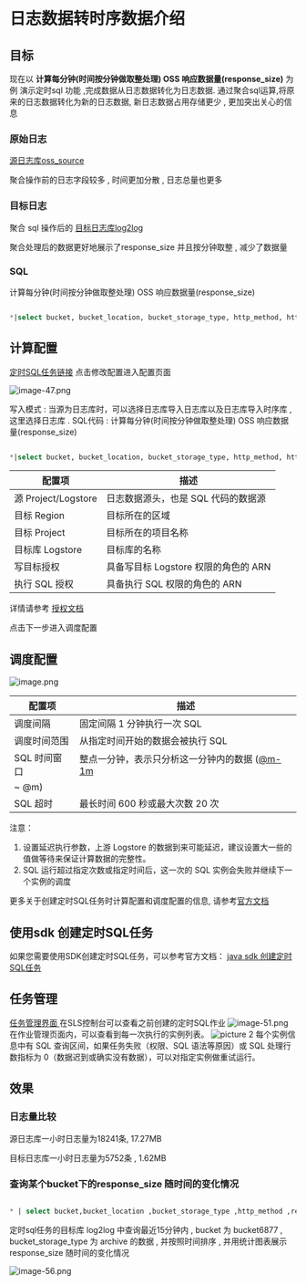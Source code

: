 # 日志数据转时序数据介绍

## 目标
现在以 **计算每分钟(时间按分钟做取整处理) OSS 响应数据量(response_size)** 为例 演示定时sql 功能 ,完成数据从日志数据转化为日志数据.
通过聚合sql运算,将原来的日志数据转化为新的日志数据, 新日志数据占用存储更少 , 更加突出关心的信息
### 原始日志  
[源日志库oss_source](https://sls.aliyun.com/doc/playground/demo.html?dest=/lognext/project/scheduled-sql-demo/logsearch/oss_source)
<!-- ![image.png](/img/src/scheduledsql/log2log/b8845881b27e8d7e37088c0ee2332482fa8b19917a60275905398017bbc68624.png) -->
聚合操作前的日志字段较多 , 时间更加分散 , 日志总量也更多 

### 目标日志 
聚合 sql 操作后的 [目标日志库log2log](https://sls.aliyun.com/doc/playground/demo.html?dest=/lognext/project/scheduled-sql-demo/logsearch/log2log) 
<!-- ![image.png](/img/src/scheduledsql/log2log/150032d15bb53c7eb22f2293850fe2551d7a7fd1d3b0c13b4ec61e3263ceeee9.png) -->
聚合处理后的数据更好地展示了response_size 并且按分钟取整 , 减少了数据量 

### SQL
计算每分钟(时间按分钟做取整处理) OSS 响应数据量(response_size) 
```sql

*|select bucket, bucket_location, bucket_storage_type, http_method, http_status, object, operation, (__time__ - __time__ % 60) as __time__ , sum(content_length_out) as response_size from log group by bucket, bucket_location, bucket_storage_type, http_method, http_status, object, operation, __time__
```

## 计算配置 
[定时SQL任务链接](https://sls.aliyun.com/doc/playground/demo.html?dest=/lognext/project/scheduled-sql-demo/scheduledsql/sql-1690513925-248017)
点击修改配置进入配置页面 
<!-- ![image.png](/img/src/scheduledsql/log2log/e9a6533d91862de264157b9550f60857feef2ac81b8b115f5f40f179b0e9aa41.png) -->

![image-47.png](/img/src/scheduledsql/log2log/84ab887c63b788bcbd1ea91a3bd9c1c0b5befa546892fce4d5c75c40c7876bdb.png)

<!-- ![image.png](/img/src/scheduledsql/log2log/89ad62a7d547be4b591a4537ef189b59adbdecaf42efdb6ca15e48f603594fcc.png) -->
写入模式 : 当源为日志库时，可以选择日志库导入日志库以及日志库导入时序库 , 这里选择日志库 . 
SQL代码 : 计算每分钟(时间按分钟做取整处理) OSS 响应数据量(response_size) 
```sql

*|select bucket, bucket_location, bucket_storage_type, http_method, http_status, object, operation, (__time__ - __time__ % 60) as __time__ , sum(content_length_out) as response_size from log group by bucket, bucket_location, bucket_storage_type, http_method, http_status, object, operation, __time__
```
| 配置项 | 描述 |
| --- | --- |
| 源 Project/Logstore | 日志数据源头，也是 SQL 代码的数据源 |
| 目标 Region | 目标所在的区域 |
| 目标 Project | 目标所在的项目名称 |
| 目标库 Logstore | 目标库的名称 |
| 写目标授权 | 具备写目标 Logstore 权限的角色的 ARN |
| 执行 SQL 授权 | 具备执行 SQL 权限的角色的 ARN |

详情请参考 [授权文档](https://help.aliyun.com/zh/sls/user-guide/access-data-by-using-a-custom-role#title-a8m-xdm-yrw)

点击下一步进入调度配置  
## 调度配置

![image.png](/img/src/scheduledsql/metric2metric/d6d973c2dfdf672f8909a56888a55e11d13e7767de511029e0fa50a111ae436b.png)

| 配置项 | 描述 |
| --- | --- |
| 调度间隔 | 固定间隔 1 分钟执行一次 SQL |
| 调度时间范围 | 从指定时间开始的数据会被执行 SQL |
| SQL 时间窗口 | 整点一分钟，表示只分析这一分钟内的数据 ([@m-1m ](/m-1m )
 ~ @m)  |
| SQL 超时 | 最长时间 600 秒或最大次数 20 次 |


注意：

1. 设置延迟执行参数，上游 Logstore 的数据到来可能延迟，建议设置大一些的值做等待来保证计算数据的完整性。
2. SQL 运行超过指定次数或指定时间后，这一次的 SQL 实例会失败并继续下一个实例的调度

更多关于创建定时SQL任务时计算配置和调度配置的信息, 请参考[官方文档](https://help.aliyun.com/zh/sls/user-guide/process-and-save-data-from-a-logstore-to-another-logstore?spm=a2c4g.11186623.0.0.2c263cb3fUoe0I) 

## 使用sdk 创建定时SQL任务
如果您需要使用SDK创建定时SQL任务，可以参考官方文档：
[java sdk 创建定时SQL任务](https://help.aliyun.com/zh/sls/developer-reference/use-log-service-sdk-for-java-to-create-a-scheduled-sql-task?spm=a2c4g.11186623.0.0.23883cb3qpNgsY#task-2218965)  

## 任务管理
[任务管理界面 ](https://sls.aliyun.com/doc/playground/demo.html?dest=/lognext/project/scheduled-sql-demo/overview)
在SLS控制台可以查看之前创建的定时SQL作业 
![image-51.png](/img/src/scheduledsql/log2log/afe3c96717b14b387b7a857f297eae08636c2e6d0ef9c9dc206b1080ea82ba8f.png)
在作业管理页面内，可以查看到每一次执行的实例列表。
![picture 2](/img/src/scheduledsql/log2metric/45e8772850df4f41c832afbd9f5d919380fd1862cf89758fe44bc7164aa11249.png)
每个实例信息中有 SQL 查询区间，如果任务失败（权限、SQL 语法等原因）或 SQL 处理行数指标为 0（数据迟到或确实没有数据），可以对指定实例做重试运行。
## 效果
### 日志量比较
<!-- ![image.png](/img/src/scheduledsql/log2log/d03f7f36c287c4cec6bea0ed943d6f19fe4f2c3daa9ead57bfde46023246ad53.png)
![image.png](/img/src/scheduledsql/log2log/0d76e78dabfb7c1511642261456eb29a3c468c724cc5633145b5ac4114a1a88c.png) -->
源日志库一小时日志量为18241条, 17.27MB

<!-- ![image.png](/img/src/scheduledsql/log2log/1487168ab72bf4bb31934cc2316bb3b66111c4c2342291a03e7db70a68a1cb88.png)
![image.png](/img/src/scheduledsql/log2log/d3c80b92bf29c5c983aca0b20cde3c6494535de13d46c6a374838dd07c415183.png) -->
目标日志库一小时日志量为5752条 , 1.62MB 
### 查询某个bucket下的response_size 随时间的变化情况
```sql

* | select bucket,bucket_location ,bucket_storage_type ,http_method ,response_size,DATE_FORMAT(FROM_UNIXTIME(__time__), '%Y-%m-%d %H:%i:%s') AS datetime where bucket ='bucket6877'and bucket_storage_type = 'archive' order by datetime
```

定时sql任务的目标库 log2log 中查询最近15分钟内 , bucket 为 bucket6877 , bucket_storage_type 为 archive 的数据 , 并按照时间排序 , 并用统计图表展示 response_size 随时间的变化情况

![image-56.png](/img/src/scheduledsql/log2log/057a6ec94e89b85504381a670c1c8d16b4af16a4c0a04c5ecc32b5dac7284018.png)
